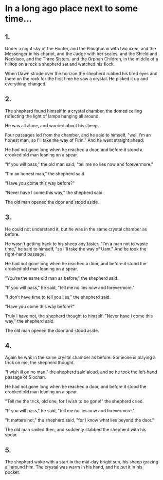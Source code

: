 # In a long ago place next to some time...

## 1.

Under a night sky of the Hunter, and the Ploughman with two oxen, and the Messenger in his chariot, and the Judge with her scales, and the Shield and Necklace, and the Three Sisters, and the Orphan Children, in the middle of a hilltop on a rock a shepherd sat and watched his flock.

When Dawn strode over the horizon the shepherd rubbed his tired eyes and there on the rock for the first time he saw a crystal. He picked it up and everything changed.

## 2.

The shepherd found himself in a crystal chamber, the domed ceiling reflecting the light of lamps hanging all around.

He was all alone, and worried about his sheep.

Four passages led from the chamber, and he said to himself, "well I'm an honest man, so I'll take the way of Firin." And he went straight ahead. 

He had not gone long when he reached a door, and before it stood a crooked old man leaning on a spear.

"If you will pass," the old man said, "tell me no lies now and forevermore."

"I'm an honest man," the shepherd said.

"Have you come this way before?"

"Never have I come this way," the shepherd said.

The old man opened the door and stood aside.

## 3.

He could not understand it, but he was in the same crystal chamber as before.

He wasn't getting back to his sheep any faster. "I'm a man not to waste time," he said to himself, "so I'll take the way of Uam." And he took the right-hand passage.

He had not gone long when he reached a door, and before it stood the crooked old man leaning on a spear.

"You're the same old man as before," the shepherd said.

"If you will pass," he said, "tell me no lies now and forevermore."

"I don't have time to tell you lies," the shepherd said.

"Have you come this way before?"

Truly I have not, the shepherd thought to himself. "Never have I come this way," the shepherd said.

The old man opened the door and stood aside.

## 4.

Again he was in the same crystal chamber as before. Someone is playing a trick on me, the shepherd thought.

"I wish ill on no man," the shepherd said aloud, and so he took the left-hand passage of Siochan.

He had not gone long when he reached a door, and before it stood the crooked old man leaning on a spear.

"Tell me the trick, old one, for I wish to be gone!" the shepherd cried.

"If you will pass," he said, "tell me no lies now and forevermore."

"It matters not," the shepherd said, "for I know what lies beyond the door."

The old man smiled then, and suddenly stabbed the shepherd with his spear.


## 5.

The shepherd woke with a start in the mid-day bright sun, his sheep grazing all around him. The crystal was warm in his hand, and he put it in his pocket. 







